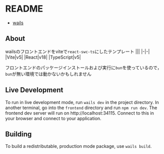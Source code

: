 # README

- [wails](https://wails.io/)

## About
wailsのフロントエンドをviteで`react-swc-ts`にしたテンプレート
|||
|-|-|
|Vite|v5|
|React|v18|
|TypeScript|v5|


フロントエンドのパッケージインストールおよび実行に`bun`を使っているので，`bun`が無い環境では動かないかもしれません

## Live Development

To run in live development mode, run `wails dev` in the project directory. In another terminal, go into the `frontend`
directory and run `npm run dev`. The frontend dev server will run on http://localhost:34115. Connect to this in your
browser and connect to your application.

## Building

To build a redistributable, production mode package, use `wails build`.
